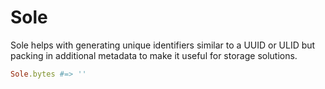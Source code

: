 # Sole

Sole helps with generating unique identifiers similar to a UUID or ULID but packing in additional metadata to make it useful for storage solutions.

```ruby
Sole.bytes #=> ''
```
